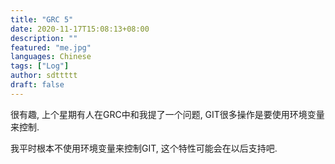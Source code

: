 ```yaml
---
title: "GRC 5"
date: 2020-11-17T15:08:13+08:00
description: ""
featured: "me.jpg"
languages: Chinese
tags: ["Log"]
author: sdttttt
draft: false
---
```


很有趣, 上个星期有人在GRC中和我提了一个问题, GIT很多操作是要使用环境变量来控制.

我平时根本不使用环境变量来控制GIT, 这个特性可能会在以后支持吧.
